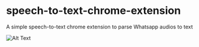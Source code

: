 # speech-to-text-chrome-extension
A simple speech-to-text chrome extension to parse Whatsapp audios to text

![Alt Text](https://drive.google.com/file/d/19imF3MmWb1orz_e0w3dvGfCCND_OpJIb/view?usp=sharing)
